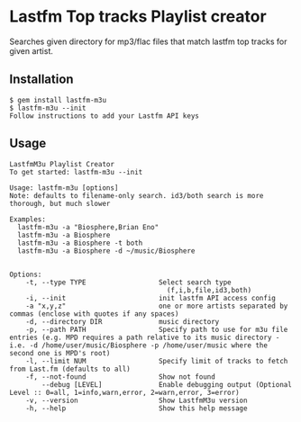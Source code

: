 # Lastfm Top tracks Playlist creator

Searches given directory for mp3/flac files that match lastfm top tracks for given artist.

## Installation

    $ gem install lastfm-m3u
    $ lastfm-m3u --init
    Follow instructions to add your Lastfm API keys

## Usage

    LastfmM3u Playlist Creator
    To get started: lastfm-m3u --init
    
    Usage: lastfm-m3u [options]
    Note: defaults to filename-only search. id3/both search is more thorough, but much slower
    
    Examples:
      lastfm-m3u -a "Biosphere,Brian Eno"
      lastfm-m3u -a Biosphere
      lastfm-m3u -a Biosphere -t both
      lastfm-m3u -a Biosphere -d ~/music/Biosphere
    
    
    Options:
        -t, --type TYPE                  Select search type
                                           (f,i,b,file,id3,both)
        -i, --init                       init lastfm API access config
        -a "x,y,z"                       one or more artists separated by commas (enclose with quotes if any spaces)
        -d, --directory DIR              music directory
        -p, --path PATH                  Specify path to use for m3u file entries (e.g. MPD requires a path relative to its music directory - i.e. -d /home/user/music/Biosphere -p /home/user/music where the second one is MPD's root)
        -l, --limit NUM                  Specify limit of tracks to fetch from Last.fm (defaults to all)
        -f, --not-found                  Show not found
            --debug [LEVEL]              Enable debugging output (Optional Level :: 0=all, 1=info,warn,error, 2=warn,error, 3=error)
        -v, --version                    Show LastfmM3u version
        -h, --help                       Show this help message
